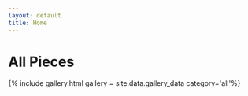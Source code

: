 ```yaml
---
layout: default
title: Home
---
```

# All Pieces

{% include gallery.html gallery = site.data.gallery_data category='all'%}

